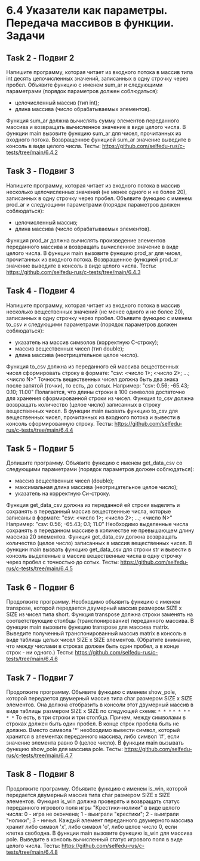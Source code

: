 # 6.4 Указатели как параметры. Передача массивов в функции. Задачи

## Task 2 - Подвиг 2

Напишите программу, которая читает из входного потока в массив типа int десять целочисленных значений, записанных в одну строчку через пробел. Объявите функцию с именем sum_ar и следующими параметрами (порядок параметров должен соблюдаться):
  * целочисленный массив (тип int);
  * длина массива (число обрабатываемых элементов).

Функция sum_ar должна вычислять сумму элементов переданного массива и возвращать вычисленное значение в виде целого числа.
В функции main вызовите функцию sum_ar для чисел, прочитанных из входного потока. Возвращенное функцией sum_ar значение выведите в консоль в виде целого числа.
Тесты: https://github.com/selfedu-rus/c-tests/tree/main/6.4.2

## Task 3 - Подвиг 3

Напишите программу, которая читает из входного потока в массив несколько целочисленных значений (не менее одного и не более 20), записанных в одну строчку через пробел. Объявите функцию с именем prod_ar и следующими параметрами (порядок параметров должен соблюдаться):
  * целочисленный массив;
  * длина массива (число обрабатываемых элементов).

Функция prod_ar должна вычислять произведение элементов переданного массива и возвращать вычисленное значение в виде целого числа.
В функции main вызовите функцию prod_ar для чисел, прочитанных из входного потока. Возвращенное функцией prod_ar значение выведите в консоль в виде целого числа.
Тесты: https://github.com/selfedu-rus/c-tests/tree/main/6.4.3

## Task 4 - Подвиг 4

Напишите программу, которая читает из входного потока в массив несколько вещественных значений (не менее одного и не более 20), записанных в одну строчку через пробел. Объявите функцию с именем to_csv и следующими параметрами (порядок параметров должен соблюдаться):
  * указатель на массив символов (корректную C-строку);
  * массив вещественных чисел (тип double);
  * длина массива (неотрицательное целое число).

Функция to_csv должна из переданного ей массива вещественных чисел сформировать строку в формате:
"csv: <число 1>; <число 2>; ...; <число N>"
Точность вещественных чисел должна быть два знака после запятой (точки), то есть, до сотых. Например:
"csv: 0.56; -65.43; 0.10; 11.00"
Полагается, что длины строки в 100 символов достаточно для хранения сформированной строки из чисел.
Функция to_csv должна возвращать количество (целое число) записанных в строку вещественных чисел.
В функции main вызвать функцию to_csv для вещественных чисел, прочитанных из входного потока и вывести в консоль сформированную строку.
Тесты: https://github.com/selfedu-rus/c-tests/tree/main/6.4.4

## Task 5 - Подвиг 5

Допишите программу. Объявите функцию с именем get_data_csv со следующими параметрами (порядок параметров должен соблюдаться):
  * массив вещественных чисел (double);
  * максимальная длина массива (неотрицательное целое число);
  * указатель на корректную Си-строку.

Функция get_data_csv должна из переданной ей строки выделять и сохранять в переданный массив вещественные числа, которые записаны в формате:
"csv: <число 1>; <число 2>; ...; <число N>"
Например:
"csv: 0.56; -65.43; 0.1; 11.0"
Необходимо выделенные числа сохранять в переданном массиве в количестве не превышающем длину массива 20 элементов. Функция get_data_csv должна возвращать количество (целое число) записанных в массив вещественных чисел.
В функции main вызвать функцию get_data_csv для строки str и вывести в консоль выделенные в массив вещественные числа в одну строчку через пробел с точностью до сотых.
Тесты: https://github.com/selfedu-rus/c-tests/tree/main/6.4.5

## Task 6 - Подвиг 6

Продолжите программу. Необходимо объявить функцию с именем transpose, которой передается двумерный массив размером SIZE x SIZE из чисел типа short. Функция transpose должна строки заменять на соответствующие столбцы (транспонирование) переданного массива. В функции main вызовите функцию transpose для массива matrix. Выведите полученный транспонированный массив matrix в консоль в виде таблицы целых чисел SIZE x SIZE элементов.
(Обратите внимание, что между числами в строках должен быть один пробел, а в конце строк - ни одного.) 
Тесты: https://github.com/selfedu-rus/c-tests/tree/main/6.4.6

## Task 7 - Подвиг 7

Продолжите программу. Объявите функцию с именем show_pole, которой передается двумерный массив типа char размером SIZE x SIZE элементов. Она должна отобразить в консоли этот двумерный массив в виде таблицы размером SIZE x SIZE по следующей схеме:
```* * *```
```* * *```
```* * *```
То есть, в три строки и три столбца. Причем, между символами в строках должен быть один пробел. В конце строк пробела быть не должно.
Вместо символа '*' необходимо вывести символ, который хранится в элементах переданного массива, либо символ '#', если значение элемента равно 0 (целое число).
В функции main вызывать функцию show_pole для массива pole.
Тесты: https://github.com/selfedu-rus/c-tests/tree/main/6.4.7

## Task 8 - Подвиг 8

Продолжите программу. Объявите функцию с именем is_win, которой передается двумерный массив типа char размером SIZE x SIZE элементов. Функция is_win должна проверять и возвращать статус переданного игрового поля игры "Крестики-нолики" в виде целого числа:
0 - игра не окончена;
1 - выиграли "крестики";
2 - выиграли "нолики";
3 - ничья.
Каждый элемент переданного двумерного массива хранит либо символ 'x', либо символ 'o', либо целое число 0, если клетка свободна.
В функции main вызовите функцию is_win для массива pole. Выведите в консоль вычисленный статус игрового поля в виде целого числа.
Тесты: https://github.com/selfedu-rus/c-tests/tree/main/6.4.8
